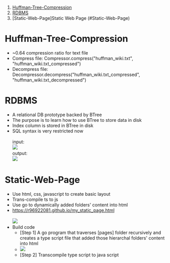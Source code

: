 1. [Huffman-Tree-Compression](#HuffmanTreeCompression)
2. [RDBMS](#RDBMS)
3. [Static-Web-Page]Static Web Page (#Static-Web-Page)


# Huffman-Tree-Compression
- ~0.64 compression ratio for text file
- Compress file: Compressor.compress("huffman_wiki.txt", "huffman_wiki.txt_compressed")
- Decompress file: Decompressor.decompress("huffman_wiki.txt_compressed", "huffman_wiki.txt_decompressed")

# RDBMS
- A relational DB prototype backed by BTree
- The purpose is to learn how to use BTree to store data in disk
- Index column is stored in BTree in disk
- SQL syntax is very restricted now
\
\
input:\
![](https://r96922081.github.io/images/rdbms_input.png)
\
output:\
![](https://r96922081.github.io/images/rdbms_output.png)

# Static-Web-Page
- Use html, css, javascript to create basic layout
- Trans-compile ts to js
- Use go to dynamically added folders' content into html
- https://r96922081.github.io/my_static_page.html
\
\
![](https://r96922081.github.io/images/my_static_page.png)
- Build code
    - [Step 1] A go program that traverses [pages] folder recursively and creates a type script file that added those hierarchal folders' content into html 
    - ![](https://r96922081.github.io/images/static_page_folders.png)
    - [Step 2] Transcompile type script to java script